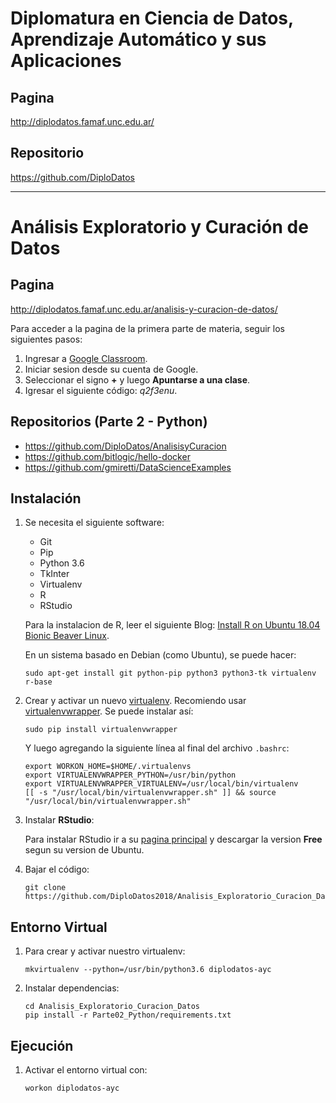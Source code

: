 Diplomatura en Ciencia de Datos, Aprendizaje Automático y sus Aplicaciones
==========================================================================

Pagina
------

http://diplodatos.famaf.unc.edu.ar/


Repositorio
-----------

https://github.com/DiploDatos

-------------------------------------------------------------------------------

Análisis Exploratorio y Curación de Datos
=========================================

Pagina
------

http://diplodatos.famaf.unc.edu.ar/analisis-y-curacion-de-datos/

Para acceder a la pagina de la primera parte de materia, seguir los siguientes pasos:
1. Ingresar a [Google Classroom](https://edu.google.com/intl/es-419/products/productivity-tools/classroom/).
2. Iniciar sesion desde su cuenta de Google.
3. Seleccionar el signo **+** y luego **Apuntarse a una clase**.
4. Igresar el siguiente código: _q2f3enu_.


Repositorios (Parte 2 - Python)
-------------------------------

* https://github.com/DiploDatos/AnalisisyCuracion
* https://github.com/bitlogic/hello-docker
* https://github.com/gmiretti/DataScienceExamples


Instalación
-----------

1.  Se necesita el siguiente software:

    -   Git
    -   Pip
    -   Python 3.6
    -   TkInter
    -   Virtualenv
    -   R
    -   RStudio

    Para la instalacion de R, leer el siguiente Blog: [Install R on Ubuntu 18.04 Bionic Beaver Linux](https://linuxconfig.org/install-r-on-ubuntu-18-04-bionic-beaver-linux).

    En un sistema basado en Debian (como Ubuntu), se puede hacer:

        sudo apt-get install git python-pip python3 python3-tk virtualenv r-base

2.  Crear y activar un nuevo [virtualenv]. Recomiendo usar [virtualenvwrapper]. Se puede instalar así:

        sudo pip install virtualenvwrapper

    Y luego agregando la siguiente línea al final del archivo `.bashrc`:

        export WORKON_HOME=$HOME/.virtualenvs
        export VIRTUALENVWRAPPER_PYTHON=/usr/bin/python
        export VIRTUALENVWRAPPER_VIRTUALENV=/usr/local/bin/virtualenv
        [[ -s "/usr/local/bin/virtualenvwrapper.sh" ]] && source "/usr/local/bin/virtualenvwrapper.sh"

3.  Instalar **RStudio**:

    Para instalar RStudio ir a su [pagina principal](https://www.rstudio.com/products/rstudio/download/) y descargar la version **Free** segun su version de Ubuntu.

4.  Bajar el código:

        git clone https://github.com/DiploDatos2018/Analisis_Exploratorio_Curacion_Datos.git


Entorno Virtual
---------------

1.  Para crear y activar nuestro virtualenv:

        mkvirtualenv --python=/usr/bin/python3.6 diplodatos-ayc

4.  Instalar dependencias:

        cd Analisis_Exploratorio_Curacion_Datos
        pip install -r Parte02_Python/requirements.txt


Ejecución
---------

1.  Activar el entorno virtual con:

        workon diplodatos-ayc



<!---------------------- Links ---------------------->
[virtualenv]: http://virtualenv.readthedocs.org/en/latest/virtualenv.html
[virtualenvwrapper]: http://virtualenvwrapper.readthedocs.org/en/latest/install.html#basic-installation

